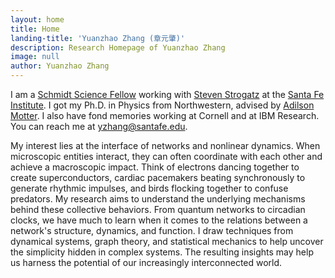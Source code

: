 ```yaml
---
layout: home
title: Home
landing-title: 'Yuanzhao Zhang (章元肇)'
description: Research Homepage of Yuanzhao Zhang
image: null
author: Yuanzhao Zhang
---
```


I am a [Schmidt Science Fellow](https://schmidtsciencefellows.org) working with [Steven Strogatz](http://www.stevenstrogatz.com) at the [Santa Fe Institute](https://www.santafe.edu). I got my Ph.D. in Physics from Northwestern, advised by [Adilson Motter](http://dyn.phys.northwestern.edu/). I also have fond memories working at Cornell and at IBM Research. You can reach me at <yzhang@santafe.edu>.

My interest lies at the interface of networks and nonlinear dynamics. When microscopic entities interact, they can often coordinate with each other and achieve a macroscopic impact. Think of electrons dancing together to create superconductors, cardiac pacemakers beating synchronously to generate rhythmic impulses, and birds flocking together to confuse predators. My research aims to understand the underlying mechanisms behind these collective behaviors. From quantum networks to circadian clocks, we have much to learn when it comes to the relations between a network's structure, dynamics, and function. I draw techniques from dynamical systems, graph theory, and statistical mechanics to help uncover the simplicity hidden in complex systems. The resulting insights may help us harness the potential of our increasingly interconnected world.
